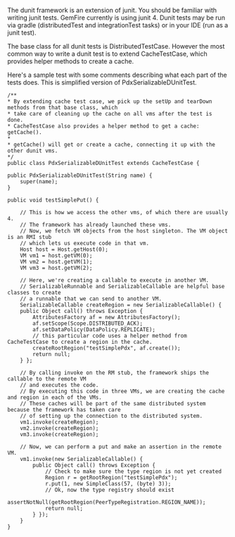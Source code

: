 The dunit framework is an extension of junit. You should be familiar with writing junit tests. GemFire currently is using junit 4.  Dunit tests may be run via gradle (distributedTest and integrationTest tasks) or in your IDE (run as a junit test).

The base class for all dunit tests is DistributedTestCase. However the most common way to write a dunit test is to extend CacheTestCase, which provides helper methods to create a cache.

Here's a sample test with some comments describing what each part of the tests does. This is simplified version of PdxSerializableDUnitTest.

    /**
    * By extending cache test case, we pick up the setUp and tearDown methods from that base class, which
    * take care of cleaning up the cache on all vms after the test is done.
    * CacheTestCase also provides a helper method to get a cache: getCache().
    *
    * getCache() will get or create a cache, connecting it up with the other dunit vms.
    */
    public class PdxSerializableDUnitTest extends CacheTestCase {
    
    public PdxSerializableDUnitTest(String name) {
        super(name);
    }

    public void testSimplePut() {
        
        // This is how we access the other vms, of which there are usually 4.
        // The framework has already launched these vms.
        // Now, we fetch VM objects from the host singleton. The VM object is an RMI stub
        // which lets us execute code in that vm.
        Host host = Host.getHost(0);
        VM vm1 = host.getVM(0);
        VM vm2 = host.getVM(1);
        VM vm3 = host.getVM(2);
        
        // Here, we're creating a callable to execute in another VM.
        // SerializableRunnable and SerializableCallable are helpful base classes to create
        // a runnable that we can send to another VM.
        SerializableCallable createRegion = new SerializableCallable() {
        public Object call() throws Exception {
            AttributesFactory af = new AttributesFactory();
            af.setScope(Scope.DISTRIBUTED_ACK);
            af.setDataPolicy(DataPolicy.REPLICATE);
            // this particular code uses a helper method from CacheTestCase to create a region in the cache.
            createRootRegion("testSimplePdx", af.create());
            return null;
        } };
        
        // By calling invoke on the RM stub, the framework ships the callable to the remote VM
        // and executes the code.
        // By executing this code in three VMs, we are creating the cache and region in each of the VMs.
        // These caches will be part of the same distributed system because the framework has taken care
        // of setting up the connection to the distributed system.
        vm1.invoke(createRegion);
        vm2.invoke(createRegion);
        vm3.invoke(createRegion);
        
        // Now, we can perform a put and make an assertion in the remote VM.
        vm1.invoke(new SerializableCallable() {
            public Object call() throws Exception {
                // Check to make sure the type region is not yet created
                Region r = getRootRegion("testSimplePdx");
                r.put(1, new SimpleClass(57, (byte) 3));
                // Ok, now the type registry should exist
                assertNotNull(getRootRegion(PeerTypeRegistration.REGION_NAME));
                return null;
            } });
        }
    }

